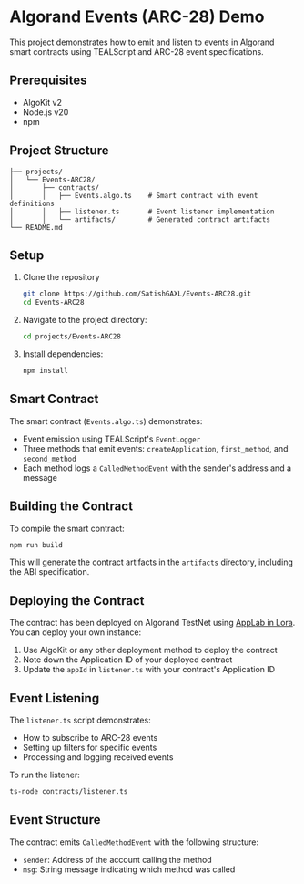 # Algorand Events (ARC-28) Demo

This project demonstrates how to emit and listen to events in Algorand smart contracts using TEALScript and ARC-28 event specifications.

## Prerequisites

- AlgoKit v2
- Node.js v20
- npm

## Project Structure

```
├── projects/
│   └── Events-ARC28/
│       ├── contracts/
│       │   ├── Events.algo.ts    # Smart contract with event definitions
│       │   ├── listener.ts       # Event listener implementation
│       │   └── artifacts/        # Generated contract artifacts
└── README.md
```

## Setup

1. Clone the repository
    ```bash
    git clone https://github.com/SatishGAXL/Events-ARC28.git
    cd Events-ARC28
    ```
2. Navigate to the project directory:
   ```bash
   cd projects/Events-ARC28
   ```
3. Install dependencies:
   ```bash
   npm install
   ```

## Smart Contract

The smart contract (`Events.algo.ts`) demonstrates:
- Event emission using TEALScript's `EventLogger`
- Three methods that emit events: `createApplication`, `first_method`, and `second_method`
- Each method logs a `CalledMethodEvent` with the sender's address and a message

## Building the Contract

To compile the smart contract:

```bash
npm run build
```

This will generate the contract artifacts in the `artifacts` directory, including the ABI specification.

## Deploying the Contract

The contract has been deployed on Algorand TestNet using [AppLab in Lora](https://lora.algokit.io/testnet/app-lab). You can deploy your own instance:

1. Use AlgoKit or any other deployment method to deploy the contract
2. Note down the Application ID of your deployed contract
3. Update the `appId` in `listener.ts` with your contract's Application ID

## Event Listening

The `listener.ts` script demonstrates:
- How to subscribe to ARC-28 events
- Setting up filters for specific events
- Processing and logging received events

To run the listener:

```bash
ts-node contracts/listener.ts
```

## Event Structure

The contract emits `CalledMethodEvent` with the following structure:
- `sender`: Address of the account calling the method
- `msg`: String message indicating which method was called